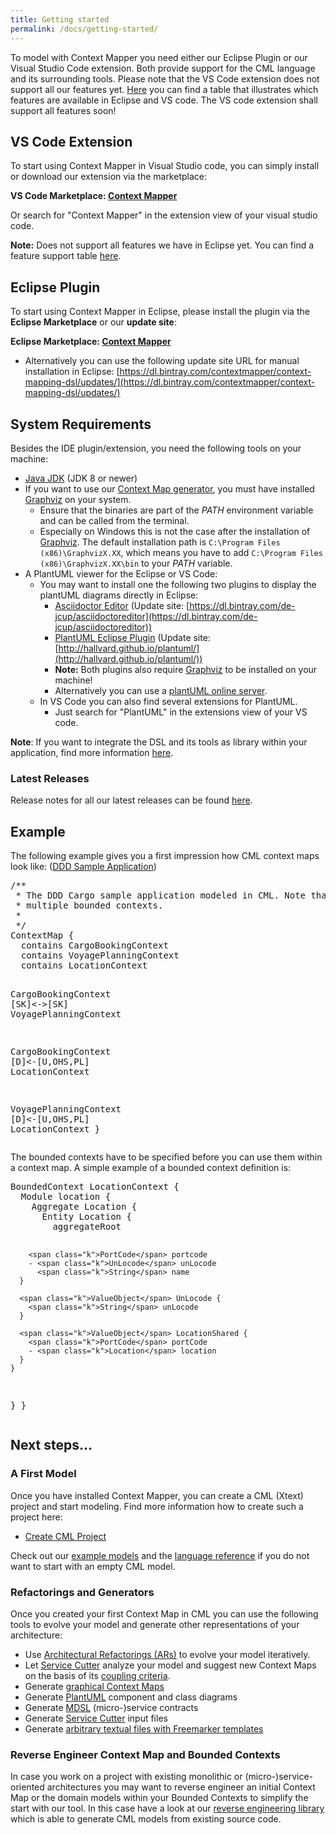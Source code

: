 ```yaml
---
title: Getting started
permalink: /docs/getting-started/
---
```


To model with Context Mapper you need either our Eclipse Plugin or our Visual Studio Code extension. Both provide support for the CML language and its surrounding tools. Please note that the VS Code extension does not support all our features yet. [Here](/docs/ide/) you can find a table that illustrates which features are available in Eclipse and VS code. The VS code extension shall support all features soon!

## VS Code Extension
To start using Context Mapper in Visual Studio code, you can simply install or download our extension via the marketplace:

**VS Code Marketplace: [Context Mapper](https://marketplace.visualstudio.com/items?itemName=contextmapper.context-mapper-vscode-extension)**

Or search for "Context Mapper" in the extension view of your visual studio code.

**Note:** Does not support all features we have in Eclipse yet. You can find a feature support table [here](/docs/ide/).

## Eclipse Plugin
To start using Context Mapper in Eclipse, please install the plugin via the **Eclipse Marketplace** or our **update site**: 

**Eclipse Marketplace: [Context Mapper](https://marketplace.eclipse.org/content/context-mapper/)**
 * Alternatively you can use the following update site URL for manual installation in Eclipse: [https://dl.bintray.com/contextmapper/context-mapping-dsl/updates/](https://dl.bintray.com/contextmapper/context-mapping-dsl/updates/)

## System Requirements
Besides the IDE plugin/extension, you need the following tools on your machine:

* [Java JDK](https://www.oracle.com/technetwork/java/javase/downloads/jdk8-downloads-2133151.html) (JDK 8 or newer)
* If you want to use our [Context Map generator](/docs/context-map-generator/), you must have installed [Graphviz](https://www.graphviz.org/) on your system.
    * Ensure that the binaries are part of the _PATH_ environment variable and can be called from the terminal.
    * Especially on Windows this is not the case after the installation of [Graphviz](https://www.graphviz.org/). The default installation path is
      `C:\Program Files (x86)\GraphvizX.XX`, which means you have to add `C:\Program Files (x86)\GraphvizX.XX\bin` to your _PATH_ variable.
* A PlantUML viewer for the Eclipse or VS Code:
    * You may want to install one the following two plugins to display the plantUML diagrams directly in Eclipse:
      * [Asciidoctor Editor](https://marketplace.eclipse.org/content/asciidoctor-editor) (Update site: [https://dl.bintray.com/de-jcup/asciidoctoreditor](https://dl.bintray.com/de-jcup/asciidoctoreditor))
      * [PlantUML Eclipse Plugin](https://github.com/hallvard/plantuml) (Update site: [http://hallvard.github.io/plantuml/](http://hallvard.github.io/plantuml/))
      * **Note:** Both plugins also require [Graphviz](http://www.graphviz.org/) to be installed on your machine!
      * Alternatively you can use a [plantUML online server](http://www.plantuml.com/plantuml/uml).
    * In VS Code you can also find several extensions for PlantUML.
      * Just search for "PlantUML" in the extensions view of your VS code.

**Note**: If you want to integrate the DSL and its tools as library within your application, find more information [here](/docs/library/).

### Latest Releases
Release notes for all our latest releases can be found [here](https://github.com/ContextMapper/context-mapper-dsl/releases).

## Example 
The following example gives you a first impression how CML context maps look like: ([DDD Sample Application](https://github.com/citerus/dddsample-core))

<div class="highlight"><pre><span></span><span class="c">/** </span>
<span class="c"> * The DDD Cargo sample application modeled in CML. Note that we split the application into </span>
<span class="c"> * multiple bounded contexts.</span>
<span class="c"> *</span>
<span class="c"> */</span>
<span class="k">ContextMap</span> {
  <span class="k">contains</span> CargoBookingContext
  <span class="k">contains</span> VoyagePlanningContext
  <span class="k">contains</span> LocationContext
  
  CargoBookingContext [<span class="k">SK</span>]&lt;-&gt;[<span class="k">SK</span>] VoyagePlanningContext
  
  CargoBookingContext [<span class="k">D</span>]&lt;-[<span class="k">U</span>,<span class="k">OHS</span>,<span class="k">PL</span>] LocationContext

  VoyagePlanningContext [<span class="k">D</span>]&lt;-[<span class="k">U</span>,<span class="k">OHS</span>,<span class="k">PL</span>] LocationContext
}
</pre></div>

The bounded contexts have to be specified before you can use them within a context map.
A simple example of a bounded context definition is:

<div class="highlight"><pre><span></span><span class="k">BoundedContext</span> LocationContext {
  <span class="k">Module</span> location {
    <span class="k">Aggregate</span> Location {
      <span class="k">Entity</span> Location {
        <span class="k">aggregateRoot</span>

        <span class="k">PortCode</span> portcode
        - <span class="k">UnLocode</span> unLocode
          <span class="k">String</span> name
      }

      <span class="k">ValueObject</span> UnLocode {
        <span class="k">String</span> unLocode
      }

      <span class="k">ValueObject</span> LocationShared {
        <span class="k">PortCode</span> portCode
        - <span class="k">Location</span> location
      }
    }
  }
}
</pre></div>

## Next steps...

### A First Model 
Once you have installed Context Mapper, you can create a CML (Xtext) project and start modeling. Find more information how to create such a project here:
 * [Create CML Project](/docs/getting-started-create-project/)
 
Check out our [example models](/docs/examples/) and the [language reference](/docs/language-reference/) if you do not want to start with an empty CML model.

### Refactorings and Generators
Once you created your first Context Map in CML you can use the following tools to evolve your model and generate other representations of your architecture:

 * Use [Architectural Refactorings (ARs)](/docs/architectural-refactorings/) to evolve your model iteratively.
 * Let [Service Cutter](/docs/service-cutter-context-map-suggestions/) analyze your model and suggest new Context Maps on the basis of its [coupling criteria](https://github.com/ServiceCutter/ServiceCutter/wiki/Coupling-Criteria).
 * Generate [graphical Context Maps](/docs/context-map-generator/)
 * Generate [PlantUML](/docs/plant-uml/) component and class diagrams
 * Generate [MDSL](/docs/mdsl) (micro-)service contracts
 * Generate [Service Cutter](/docs/service-cutter/) input files
 * Generate [arbitrary textual files with Freemarker templates](/docs/generic-freemarker-generator/)
 
### Reverse Engineer Context Map and Bounded Contexts
In case you work on a project with existing monolithic or (micro-)service-oriented architectures you may want to reverse engineer an initial Context Map or the domain models within your Bounded Contexts to simplify the start with our tool. In this case have a look at our [reverse engineering library](/docs/reverse-engineering)
which is able to generate CML models from existing source code. 
